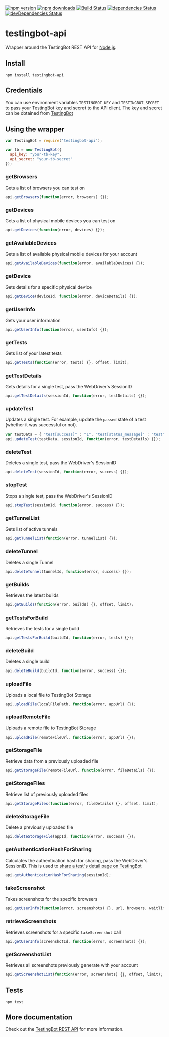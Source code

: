 [![npm version](https://img.shields.io/npm/v/testingbot-api.svg?style=flat-square)](https://www.npmjs.com/package/testingbot-api) 
[![npm downloads](https://img.shields.io/npm/dm/testingbot-api.svg?style=flat-square)](https://www.npmjs.com/package/testingbot-api)
[![Build Status](https://travis-ci.org/testingbot/testingbot-api.svg?branch=master)](https://travis-ci.org/testingbot/testingbot-api)
[![dependencies Status](https://status.david-dm.org/gh/testingbot/testingbot-api.svg)](https://david-dm.org/testingbot/testingbot-api)
[![devDependencies Status](https://status.david-dm.org/gh/testingbot/testingbot-api.svg?type=dev)](https://david-dm.org/testingbot/testingbot-api?type=dev)

# testingbot-api

Wrapper around the TestingBot REST API for [Node.js](https://nodejs.org/).

## Install

```shell
npm install testingbot-api
```

## Credentials
You can use environment variables `TESTINGBOT_KEY` and `TESTINGBOT_SECRET` to pass your TestingBot key and secret to the API client.
The key and secret can be obtained from [TestingBot](https://testingbot.com/members/user/edit)

## Using the wrapper

```javascript
var TestingBot = require('testingbot-api');

var tb = new TestingBot({
  api_key: "your-tb-key",
  api_secret: "your-tb-secret"
});
```

### getBrowsers
Gets a list of browsers you can test on

```javascript
api.getBrowsers(function(error, browsers) {});
```

### getDevices
Gets a list of physical mobile devices you can test on

```javascript
api.getDevices(function(error, devices) {});
```

### getAvailableDevices
Gets a list of available physical mobile devices for your account

```javascript
api.getAvailableDevices(function(error, availableDevices) {});
```

### getDevice
Gets details for a specific physical device

```javascript
api.getDevice(deviceId, function(error, deviceDetails) {});
```


### getUserInfo
Gets your user information

```javascript
api.getUserInfo(function(error, userInfo) {});
```

### getTests
Gets list of your latest tests

```javascript
api.getTests(function(error, tests) {}, offset, limit);
```

### getTestDetails
Gets details for a single test, pass the WebDriver's SessionID

```javascript
api.getTestDetails(sessionId, function(error, testDetails) {});
```

### updateTest
Updates a single test. For example, update the `passed` state of a test (whether it was successful or not).

```javascript
var testData = { "test[success]" : "1", "test[status_message]" : "test" };
api.updateTest(testData, sessionId, function(error, testDetails) {});
```

### deleteTest
Deletes a single test, pass the WebDriver's SessionID

```javascript
api.deleteTest(sessionId, function(error, success) {});
```

### stopTest
Stops a single test, pass the WebDriver's SessionID

```javascript
api.stopTest(sessionId, function(error, success) {});
```

### getTunnelList
Gets list of active tunnels

```javascript
api.getTunnelList(function(error, tunnelList) {});
```

### deleteTunnel
Deletes a single Tunnel

```javascript
api.deleteTunnel(tunnelId, function(error, success) {});
```

### getBuilds
Retrieves the latest builds

```javascript
api.getBuilds(function(error, builds) {}, offset, limit);
```

### getTestsForBuild
Retrieves the tests for a single build

```javascript
api.getTestsForBuild(buildId, function(error, tests) {});
```

### deleteBuild
Deletes a single build

```javascript
api.deleteBuild(buildId, function(error, success) {});
```

### uploadFile
Uploads a local file to TestingBot Storage

```javascript
api.uploadFile(localFilePath, function(error, appUrl) {});
```

### uploadRemoteFile
Uploads a remote file to TestingBot Storage

```javascript
api.uploadFile(remoteFileUrl, function(error, appUrl) {});
```

### getStorageFile
Retrieve data from a previously uploaded file

```javascript
api.getStorageFile(remoteFileUrl, function(error, fileDetails) {});
```

### getStorageFiles
Retrieve list of previously uploaded files

```javascript
api.getStorageFiles(function(error, fileDetails) {}, offset, limit);
```

### deleteStorageFile
Delete a previously uploaded file

```javascript
api.deleteStorageFile(appId, function(error, success) {});
```

### getAuthenticationHashForSharing
Calculates the authentication hash for sharing, pass the WebDriver's SessionID.
This is used to [share a test's detail page on TestingBot](https://testingbot.com/support/other/sharing)

```javascript
api.getAuthenticationHashForSharing(sessionId);
```

### takeScreenshot
Takes screenshots for the specific browsers

```javascript
api.getUserInfo(function(error, screenshots) {}, url, browsers, waitTime, resolution, fullPage, callbackURL);
```

### retrieveScreenshots
Retrieves screenshots for a specific `takeScreenshot` call

```javascript
api.getUserInfo(screenshotId, function(error, screenshots) {});
```

### getScreenshotList
Retrieves all screenshots previously generate with your account

```javascript
api.getScreenshotList(function(error, screenshots) {}, offset, limit);
```

## Tests

``npm test``

## More documentation

Check out the [TestingBot REST API](https://testingbot.com/support/api) for more information.
